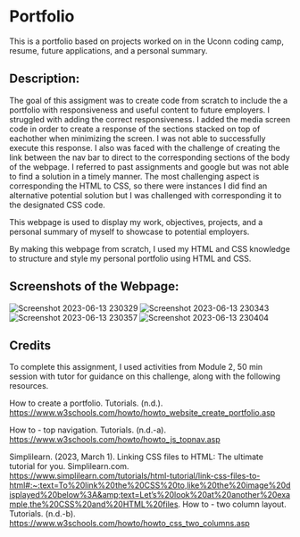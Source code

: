 # Portfolio
This is a portfolio based on projects worked on in the Uconn coding camp, resume, future applications, and a personal summary.
## Description:

The goal of this assigment was to create code from scratch to include the a portfolio with responsiveness and useful content to future employers. I struggled with adding the correct responsiveness. I added the media screen code in order to create a response of the sections stacked on top of eachother when minimizing the screen. I was not able to successfully execute this response. I also was faced with the challenge of creating the link between the nav bar to direct to the corresponding sections of the body of the webpage. I referred to past assignments and google but was not able to find a solution in a timely manner. The most challenging aspect is corresponding the HTML to CSS, so there were instances I did find an alternative potential solution but I was challenged with corresponding it to the designated CSS code. 

This webpage is used to display my work, objectives, projects, and a personal summary of myself to showcase to potential employers. 
 

By making this webpage from scratch, I used my HTML and CSS knowledge to structure and style my personal portfolio using HTML and CSS.  



## Screenshots of the Webpage:

![Screenshot 2023-06-13 230329](https://github.com/gmtzz/Portfolio/assets/94001517/9d1c760f-3291-4119-95ae-38f92bc8192e)
![Screenshot 2023-06-13 230343](https://github.com/gmtzz/Portfolio/assets/94001517/beec62c0-bef4-4e3c-9f3f-145731807e0f)
![Screenshot 2023-06-13 230357](https://github.com/gmtzz/Portfolio/assets/94001517/4b26f99c-c9be-419d-9ae3-bad7d61ba85e)
![Screenshot 2023-06-13 230404](https://github.com/gmtzz/Portfolio/assets/94001517/35445bbc-d94e-4e6c-832a-95e6f563f72a)


## Credits

To complete this assignment, I used activities from Module 2, 50 min session with tutor for guidance on this challenge, along with the following resources. 

How to create a portfolio. Tutorials. (n.d.). https://www.w3schools.com/howto/howto_website_create_portfolio.asp 

How to - top navigation. Tutorials. (n.d.-a). https://www.w3schools.com/howto/howto_js_topnav.asp 

Simplilearn. (2023, March 1). Linking CSS files to HTML: The ultimate tutorial for you. Simplilearn.com. https://www.simplilearn.com/tutorials/html-tutorial/link-css-files-to-html#:~:text=To%20link%20the%20CSS%20to,like%20the%20image%20displayed%20below%3A&amp;text=Let’s%20look%20at%20another%20example,the%20CSS%20and%20HTML%20files. 
How to - two column layout. Tutorials. (n.d.-b). https://www.w3schools.com/howto/howto_css_two_columns.asp 